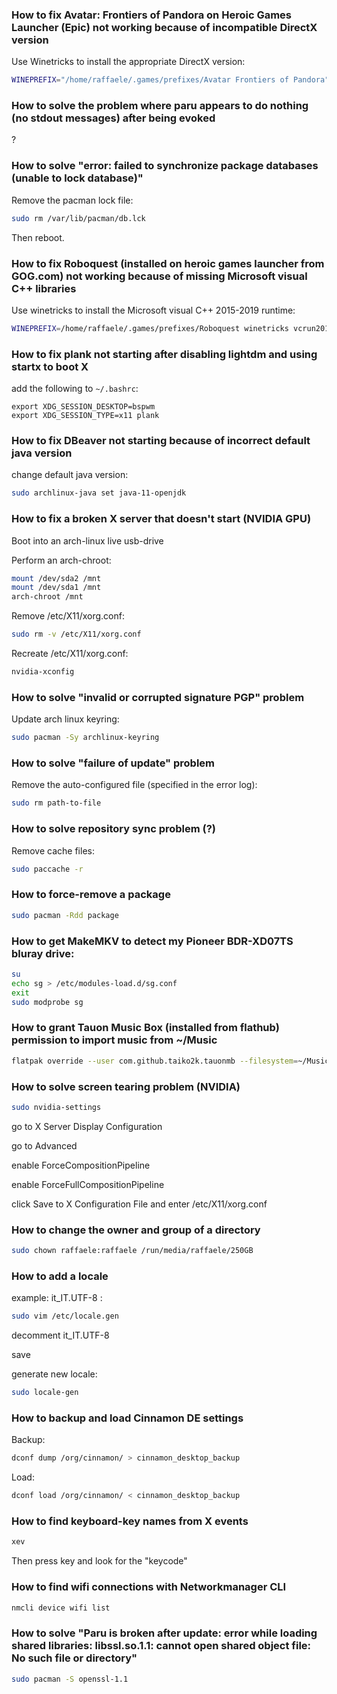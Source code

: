 ### How to fix Avatar: Frontiers of Pandora on Heroic Games Launcher (Epic) not working because of incompatible DirectX version
Use Winetricks to install the appropriate DirectX version:
```sh
WINEPREFIX="/home/raffaele/.games/prefixes/Avatar Frontiers of Pandora" winetricks ?
```

### How to solve the problem where paru appears to do nothing (no stdout messages) after being evoked
?

### How to solve "error: failed to synchronize package databases (unable to lock database)"
Remove the pacman lock file:
```sh
sudo rm /var/lib/pacman/db.lck
```

Then reboot.

### How to fix Roboquest (installed on heroic games launcher from GOG.com) not working because of missing Microsoft visual C++ libraries
Use winetricks to install the Microsoft visual C++ 2015-2019 runtime:
```sh
WINEPREFIX=/home/raffaele/.games/prefixes/Roboquest winetricks vcrun2019
```

### How to fix plank not starting after disabling lightdm and using startx to boot X
add the following to `~/.bashrc`:
```
export XDG_SESSION_DESKTOP=bspwm
export XDG_SESSION_TYPE=x11 plank
```

### How to fix DBeaver not starting because of incorrect default java version
change default java version:
```sh
sudo archlinux-java set java-11-openjdk
```

### How to fix a broken X server that doesn't start (NVIDIA GPU)
Boot into an arch-linux live usb-drive

Perform an arch-chroot:
```sh
mount /dev/sda2 /mnt
mount /dev/sda1 /mnt
arch-chroot /mnt
```

Remove /etc/X11/xorg.conf:
```sh
sudo rm -v /etc/X11/xorg.conf
```

Recreate /etc/X11/xorg.conf:
```sh
nvidia-xconfig
```

### How to solve "invalid or corrupted signature PGP" problem
Update arch linux keyring:
```sh
sudo pacman -Sy archlinux-keyring
```

### How to solve "failure of update" problem
Remove the auto-configured file (specified in the error log):
```sh
sudo rm path-to-file
```

### How to solve repository sync problem (?)
Remove cache files:
```sh
sudo paccache -r
```

### How to force-remove a package
```sh
sudo pacman -Rdd package
```

### How to get MakeMKV to detect my Pioneer BDR-XD07TS bluray drive:
```sh
su
echo sg > /etc/modules-load.d/sg.conf
exit
sudo modprobe sg
```

### How to grant Tauon Music Box (installed from flathub) permission to import music from ~/Music
```sh
flatpak override --user com.github.taiko2k.tauonmb --filesystem=~/Music
```

### How to solve screen tearing problem (NVIDIA)
```sh
sudo nvidia-settings
```

go to X Server Display Configuration

go to Advanced

enable ForceCompositionPipeline

enable ForceFullCompositionPipeline

click Save to X Configuration File and enter /etc/X11/xorg.conf

### How to change the owner and group of a directory
```sh
sudo chown raffaele:raffaele /run/media/raffaele/250GB
```

### How to add a locale
example: it_IT.UTF-8 :
```sh
sudo vim /etc/locale.gen
```

decomment it_IT.UTF-8

save

generate new locale:
```sh
sudo locale-gen
```

### How to backup and load Cinnamon DE settings
Backup:
```sh
dconf dump /org/cinnamon/ > cinnamon_desktop_backup
```

Load:
```sh
dconf load /org/cinnamon/ < cinnamon_desktop_backup
```

### How to find keyboard-key names from X events
```sh
xev
```

Then press key and look for the "keycode"

### How to find wifi connections with Networkmanager CLI
```sh
nmcli device wifi list
```

### How to solve "Paru is broken after update: error while loading shared libraries: libssl.so.1.1: cannot open shared object file: No such file or directory"
```sh
sudo pacman -S openssl-1.1
```
